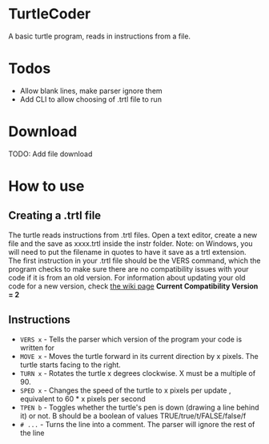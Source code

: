 # TurtleCoder
A basic turtle program, reads in instructions from a file.

# Todos
- Allow blank lines, make parser ignore them
- Add CLI to allow choosing of .trtl file to run

# Download
TODO: Add file download

# How to use

## Creating a .trtl file
The turtle reads instructions from .trtl files. Open a text editor, create a new file and the save as xxxx.trtl inside the instr folder. Note: on Windows, you will need to put the filename in quotes to have it save as a trtl extension.
The first instruction in your .trtl file should be the VERS command, which the program checks to make sure there are no compatibility issues with your code if it is from an old version. For information about updating your old code for a new version, check [the wiki page](https://github.com/DanPerry1808/TurtleCoder/wiki/Compatibility-Version-Information)
**Current Compatibility Version = 2**

## Instructions
- `VERS x` - Tells the parser which version of the program your code is written for
- `MOVE x` - Moves the turtle forward in its current direction by x pixels. The turtle starts facing to the right.
- `TURN x` - Rotates the turtle x degrees clockwise. X must be a multiple of 90.
- `SPED x` - Changes the speed of the turtle to x pixels per update , equivalent to 60 * x pixels per second
- `TPEN b` - Toggles whether the turtle's pen is down (drawing a line behind it) or not. B should be a boolean of values TRUE/true/t/FALSE/false/f
- `# ...` - Turns the line into a comment. The parser will ignore the rest of the line
